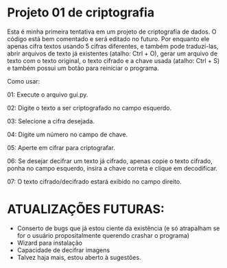 Projeto 01 de criptografia
==========================
Esta é minha primeira tentativa em um projeto de criptografia de dados. O código está bem comentado e será editado no futuro. 
Por enquanto ele apenas cifra textos usando 5 cifras diferentes, e também pode traduzí-las, abrir arquivos de texto já existentes (atalho: Ctrl + O), gerar um arquivo de texto com o texto original, o texto cifrado e a chave usada (atalho: Ctrl + S) e também possui um botão para reiniciar o programa.

Como usar:

01: Execute o arquivo gui.py.

02: Digite o texto a ser criptografado no campo esquerdo.

03: Selecione a cifra desejada.

04: Digite um número no campo de chave.

05: Aperte em cifrar para criptografar.

06: Se desejar decifrar um texto já cifrado, apenas copie o texto cifrado, ponha no campo esquerdo, insira a chave correta e clique em decodificar.

07: O texto cifrado/decifrado estará exibido no campo direito.


ATUALIZAÇÕES FUTURAS:
=====================
- Conserto de bugs que já estou ciente da existência (e só atrapalham se for o usuário propositalmente querendo crashar o programa)
- Wizard para instalação
- Capacidade de decifrar imagens
- Talvez haja mais, estou aberto à sugestões.
